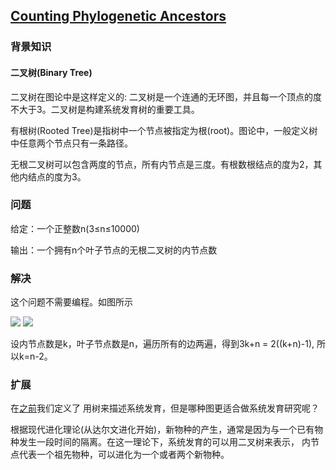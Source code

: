 ## [Counting Phylogenetic Ancestors](https://rosalind.info/problems/inod/)

### 背景知识

#### 二叉树(Binary Tree)

二叉树在图论中是这样定义的: 二叉树是一个连通的无环图，并且每一个顶点的度不大于3。二叉树是构建系统发育树的重要工具。

有根树(Rooted Tree)是指树中一个节点被指定为根(root)。图论中，一般定义树中任意两个节点只有一条路径。

无根二叉树可以包含两度的节点，所有内节点是三度。有根数根结点的度为2，其他内结点的度为3。


### 问题

给定：一个正整数n(3≤n≤10000)

输出：一个拥有n个叶子节点的无根二叉树的内节点数

### 解决

这个问题不需要编程。如图所示

<a href="" target="_blank"><img src="https://github.com/kaiwang0112006/rosalind_solve/blob/main/code/CountingPhylogeneticAncestors/pic1.png?raw=true" /></a>
<a href="" target="_blank"><img src="https://github.com/kaiwang0112006/rosalind_solve/blob/main/code/CountingPhylogeneticAncestors/pic2.png?raw=true" /></a>

设内节点数是k，叶子节点数是n，遍历所有的边两遍，得到3k+n = 2((k+n)-1), 所以k=n-2。

### 扩展

在[之前](https://github.com/kaiwang0112006/rosalind_solve/blob/main/code/CompletingaTree/CompletingaTree.md)我们定义了
用树来描述系统发育，但是哪种图更适合做系统发育研究呢？

根据现代进化理论(从达尔文进化开始)，新物种的产生，通常是因为与一个已有物种发生一段时间的隔离。在这一理论下，系统发育的可以用二叉树来表示，
内节点代表一个祖先物种，可以进化为一个或者两个新物种。
